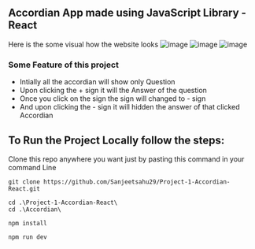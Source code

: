 ## Accordian App made using JavaScript Library - React
Here is the some visual how the website looks
![image](https://github.com/user-attachments/assets/1b6fd1bc-8f6d-4dfc-9ac2-40a5cfeacee6)
![image](https://github.com/user-attachments/assets/63448967-85ea-40ec-a9e6-80b23bbd0732)
![image](https://github.com/user-attachments/assets/eabc3c76-05cc-4dbc-b361-44b38c017e9c)
### Some Feature of this project 
- Intially all the accordian will show only Question
- Upon clicking the + sign it will the Answer of the question
- Once you click on the sign the sign will changed to - sign
- And upon clicking the - sign it will hidden the answer of that clicked Accordian

## To Run the Project Locally follow the steps:
Clone this repo anywhere you want just by pasting this command in your command Line
```shell
git clone https://github.com/Sanjeetsahu29/Project-1-Accordian-React.git

```

```shell
cd .\Project-1-Accordian-React\
cd .\Accordian\
```
```shell
npm install
```
```shell
npm run dev
```






